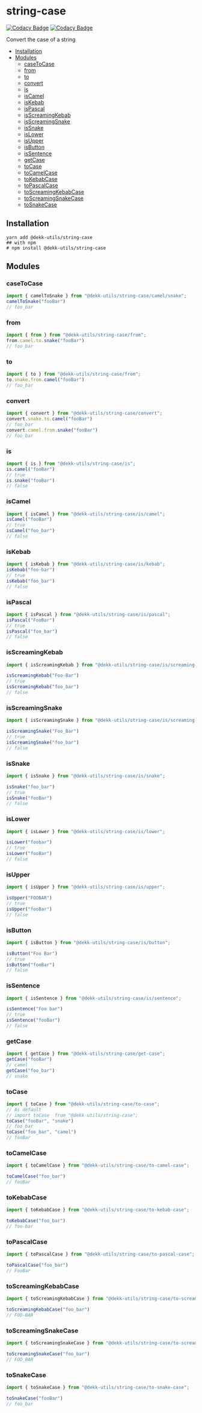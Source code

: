 # string-case

[![Codacy Badge](https://api.codacy.com/project/badge/Grade/e6c7353804f74bd2a2d0d4cfa1a2366b)](https://app.codacy.com/gh/dekk-app/string-case)
[![Codacy Badge](https://app.codacy.com/project/badge/Coverage/dee8c5e712c14fd0acad6654ea2f82c3)](https://www.codacy.com/gh/dekk-app/string-case/dashboard)

Convert the case of a string

<!-- toc -->

- [Installation](#installation)
- [Modules](#modules)
  * [caseToCase](#casetocase)
  * [from](#from)
  * [to](#to)
  * [convert](#convert)
  * [is](#is)
  * [isCamel](#iscamel)
  * [isKebab](#iskebab)
  * [isPascal](#ispascal)
  * [isScreamingKebab](#isscreamingkebab)
  * [isScreamingSnake](#isscreamingsnake)
  * [isSnake](#issnake)
  * [isLower](#islower)
  * [isUpper](#isupper)
  * [isButton](#isbutton)
  * [isSentence](#issentence)
  * [getCase](#getcase)
  * [toCase](#tocase)
  * [toCamelCase](#tocamelcase)
  * [toKebabCase](#tokebabcase)
  * [toPascalCase](#topascalcase)
  * [toScreamingKebabCase](#toscreamingkebabcase)
  * [toScreamingSnakeCase](#toscreamingsnakecase)
  * [toSnakeCase](#tosnakecase)

<!-- tocstop -->

## Installation

```shell
yarn add @dekk-utils/string-case
## with npm
# npm install @dekk-utils/string-case
```

## Modules

### caseToCase

```ts
import { camelToSnake } from "@dekk-utils/string-case/camel/snake";
camelToSnake("fooBar")
// foo_bar
```

### from

```ts
import { from } from "@dekk-utils/string-case/from";
from.camel.to.snake("fooBar")
// foo_bar
```

### to

```ts
import { to } from "@dekk-utils/string-case/from";
to.snake.from.camel("fooBar")
// foo_bar
```

### convert

```ts
import { convert } from "@dekk-utils/string-case/convert";
convert.snake.to.camel("fooBar")
// foo_bar
convert.camel.from.snake("fooBar")
// foo_bar
```

### is

```ts
import { is } from "@dekk-utils/string-case/is";
is.camel("fooBar")
// true
is.snake("fooBar")
// false
```

### isCamel

```ts
import { isCamel } from "@dekk-utils/string-case/is/camel";
isCamel("fooBar")
// true
isCamel("foo_bar")
// false
```

### isKebab

```ts
import { isKebab } from "@dekk-utils/string-case/is/kebab";
isKebab("foo-bar")
// true
isKebab("foo_bar")
// false
```

### isPascal

```ts
import { isPascal } from "@dekk-utils/string-case/is/pascal";
isPascal("FooBar")
// true
isPascal("foo_bar")
// false
```

### isScreamingKebab

```ts
import { isScreamingKebab } from "@dekk-utils/string-case/is/screaming-kebab";

isScreamingKebab("Foo-Bar")
// true
isScreamingKebab("foo_bar")
// false
```

### isScreamingSnake

```ts
import { isScreamingSnake } from "@dekk-utils/string-case/is/screaming-snake";

isScreamingSnake("Foo_Bar")
// true
isScreamingSnake("foo_bar")
// false
```

### isSnake

```ts
import { isSnake } from "@dekk-utils/string-case/is/snake";

isSnake("foo_bar")
// true
isSnake("fooBar")
// false
```

### isLower

```ts
import { isLower } from "@dekk-utils/string-case/is/lower";

isLower("foobar")
// true
isLower("fooBar")
// false
```

### isUpper

```ts
import { isUpper } from "@dekk-utils/string-case/is/upper";

isUpper("FOOBAR")
// true
isUpper("fooBar")
// false
```

### isButton

```ts
import { isButton } from "@dekk-utils/string-case/is/button";

isButton("Foo Bar")
// true
isButton("fooBar")
// false
```


### isSentence

```ts
import { isSentence } from "@dekk-utils/string-case/is/sentence";

isSentence("Foo bar")
// true
isSentence("fooBar")
// false
```

### getCase

```ts
import { getCase } from "@dekk-utils/string-case/get-case";
getCase("fooBar")
// camel
getCase("foo_bar")
// snake
```

### toCase

```ts
import { toCase } from "@dekk-utils/string-case/to-case";
// As default
// import toCase  from "@dekk-utils/string-case";
toCase("fooBar", "snake")
// foo_bar
toCase("foo_bar", "camel")
// fooBar
```

### toCamelCase

```ts
import { toCamelCase } from "@dekk-utils/string-case/to-camel-case";

toCamelCase("foo_bar")
// fooBar
```

### toKebabCase

```ts
import { toKebabCase } from "@dekk-utils/string-case/to-kebab-case";

toKebabCase("foo_bar")
// foo-bar
```

### toPascalCase

```ts
import { toPascalCase } from "@dekk-utils/string-case/to-pascal-case";

toPascalCase("foo_bar")
// FooBar
```

### toScreamingKebabCase

```ts
import { toScreamingKebabCase } from "@dekk-utils/string-case/to-screaming-kebab-case";

toScreamingKebabCase("foo_bar")
// FOO-BAR
```

### toScreamingSnakeCase

```ts
import { toScreamingSnakeCase } from "@dekk-utils/string-case/to-screaming-snake-case";

toScreamingSnakeCase("foo_bar")
// FOO_BAR
```

### toSnakeCase

```ts
import { toSnakeCase } from "@dekk-utils/string-case/to-snake-case";

toSnakeCase("fooBar")
// foo_bar
```
